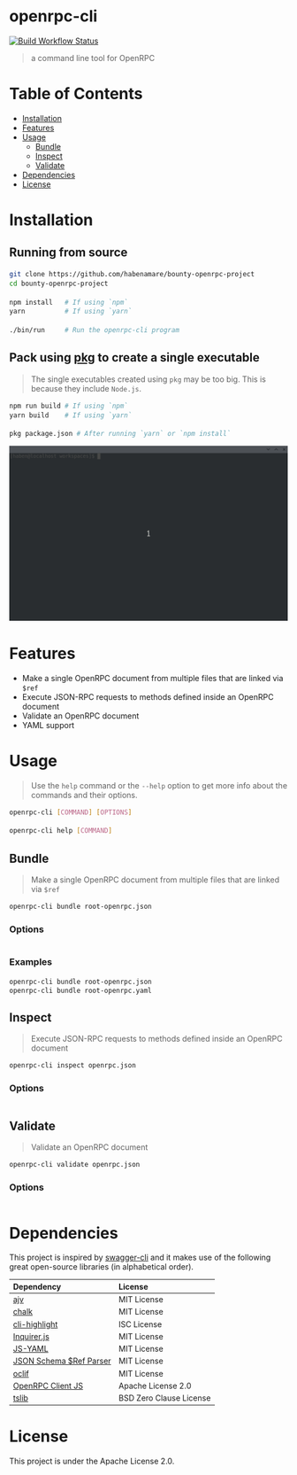 # openrpc-cli

[![Build Workflow Status](https://github.com/habenamare/bounty-openrpc-project/workflows/Build/badge.svg)](https://github.com/habenamare/bounty-openrpc-project/actions)

> a command line tool for OpenRPC

# Table of Contents

- [Installation](#installation)
- [Features](#features)
- [Usage](#usage)
  - [Bundle](#bundle)
  - [Inspect](#inspect)
  - [Validate](#validate)
- [Dependencies](#dependencies)
- [License](#license)

# Installation

## Running from source

```bash
git clone https://github.com/habenamare/bounty-openrpc-project
cd bounty-openrpc-project

npm install   # If using `npm`
yarn          # If using `yarn`

./bin/run     # Run the openrpc-cli program 
```

## Pack using [pkg](https://github.com/zeit/pkg) to create a single executable

> The single executables created using `pkg` may be too big. This is because they include `Node.js`.

```bash
npm run build # If using `npm`
yarn build    # If using `yarn`

pkg package.json # After running `yarn` or `npm install`
```

<p align="center">
  <img src="demo-gifs/installation.gif" width="700px" >
</p>

# Features

- Make a single OpenRPC document from multiple files that are linked via `$ref`
- Execute JSON-RPC requests to methods defined inside an OpenRPC document
- Validate an OpenRPC document
- YAML support

# Usage

> Use the `help` command or the `--help` option to get more info about the commands and their options.

```bash
openrpc-cli [COMMAND] [OPTIONS]

openrpc-cli help [COMMAND]
```

## Bundle

> Make a single OpenRPC document from multiple files that are linked via `$ref`

```bash
openrpc-cli bundle root-openrpc.json
```

### Options

```
```

### Examples

```
openrpc-cli bundle root-openrpc.json                      
openrpc-cli bundle root-openrpc.yaml
```

## Inspect

> Execute JSON-RPC requests to methods defined inside an OpenRPC document

```bash
openrpc-cli inspect openrpc.json
```

### Options

```
```

## Validate

> Validate an OpenRPC document

```bash
openrpc-cli validate openrpc.json
```

### Options

```
```

# Dependencies

This project is inspired by [swagger-cli](https://github.com/APIDevTools/swagger-cli) and it makes use of the following great open-source libraries (in alphabetical order).

 | Dependency  | License |
 | :------------- | :------------- |
 | [ajv](https://github.com/ajv-validator/ajv) | MIT License |
 | [chalk](https://github.com/chalk/chalk) | MIT License |
 | [cli-highlight](https://github.com/felixfbecker/cli-highlight) | ISC License |
 | [Inquirer.js](https://github.com/SBoudrias/Inquirer.js/) | MIT License |
 | [JS-YAML](https://github.com/nodeca/js-yaml) | MIT License |
 | [JSON Schema $Ref Parser](https://github.com/APIDevTools/json-schema-ref-parser) | MIT License |
 | [oclif](https://github.com/oclif/oclif) | MIT License |
 | [OpenRPC Client JS](https://github.com/open-rpc/client-js) | Apache License 2.0 |
 | [tslib](https://github.com/Microsoft/tslib) | BSD Zero Clause License |

# License

This project is under the Apache License 2.0.
